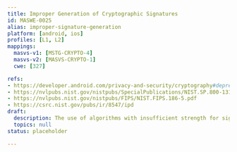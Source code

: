 ```yaml
---
title: Improper Generation of Cryptographic Signatures
id: MASWE-0025
alias: improper-signature-generation
platform: [android, ios]
profiles: [L1, L2]
mappings:
  masvs-v1: [MSTG-CRYPTO-4]
  masvs-v2: [MASVS-CRYPTO-1]
  cwe: [327]

refs:
- https://developer.android.com/privacy-and-security/cryptography#deprecated-functionality
- https://nvlpubs.nist.gov/nistpubs/SpecialPublications/NIST.SP.800-131Ar2.pdf
- https://nvlpubs.nist.gov/nistpubs/FIPS/NIST.FIPS.186-5.pdf
- https://csrc.nist.gov/pubs/ir/8547/ipd
draft:
  description: The use of algorithms with insufficient strength for signatures such as SHA1withRSA, etc. in a security-sensitive context should be avoided to ensure the integrity and authenticity of the data.
  topics: null
status: placeholder

---
```


